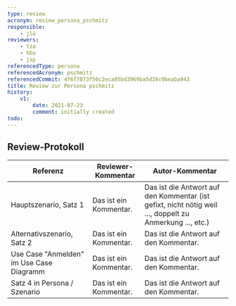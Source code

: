 ```yaml
---
type: review
acronym: review_persona_pschmitz
responsible:
    - jlü
reviewers:
    - tza
    - hbu
    - jsp
referencedType: persona
referencedAcronym: pschmitz
referencedCommit: 4f6f7873f56c2eca85bd3969ba5d28c9beaba943
title: Review zur Persona pschmitz
history:
    v1:
        date: 2021-07-23
        comment: initially created
todo:
---
```



## Review-Protokoll

| Referenz | Reviewer-Kommentar | Autor-Kommentar |
|------------|------------------|-----------------|
| Hauptszenario, Satz 1| Das ist ein Kommentar. | Das ist die Antwort auf den Kommentar (ist gefixt, nicht nötig weil ..., doppelt zu Anmerkung ..., etc.) |
| Alternativszenario, Satz 2 | Das ist ein Kommentar. | Das ist die Antwort auf den Kommentar. |
| Use Case "Anmelden" im Use Case Diagramm | Das ist ein Kommentar. | Das ist die Antwort auf den Kommentar. |
| Satz 4 in Persona / Szenario | Das ist ein Kommentar. | Das ist die Antwort auf den Kommentar. |
